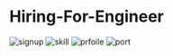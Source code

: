 # Hiring-For-Engineer


![signup](https://user-images.githubusercontent.com/42365857/98205583-fc034800-1f6a-11eb-986c-57c87d61f0c6.jpg)
![skill](https://user-images.githubusercontent.com/42365857/98205588-fc9bde80-1f6a-11eb-9bf4-0fb9441dbcc4.jpg)
![prfoile](https://user-images.githubusercontent.com/42365857/98205579-fb6ab180-1f6a-11eb-9448-99a1e5c3cd58.jpg)
![port](https://user-images.githubusercontent.com/42365857/98205574-f9a0ee00-1f6a-11eb-8c74-302dac249784.jpg)
